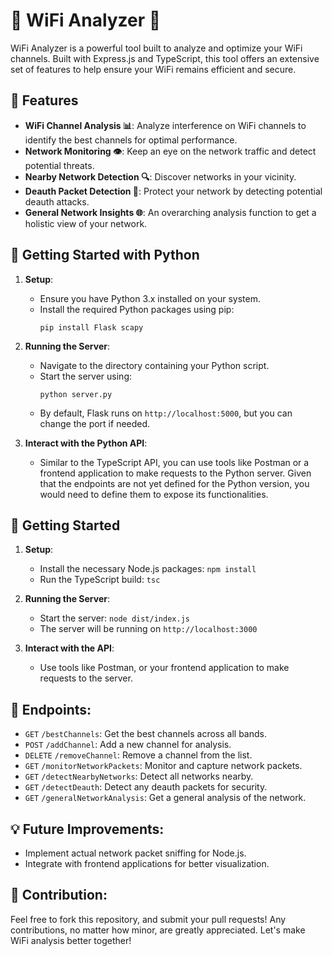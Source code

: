 # 📡 WiFi Analyzer 📶

WiFi Analyzer is a powerful tool built to analyze and optimize your WiFi channels. Built with Express.js and TypeScript, this tool offers an extensive set of features to help ensure your WiFi remains efficient and secure.

## 🌟 Features

- **WiFi Channel Analysis 📊**: Analyze interference on WiFi channels to identify the best channels for optimal performance.
- **Network Monitoring 👁️**: Keep an eye on the network traffic and detect potential threats.
- **Nearby Network Detection 🔍**: Discover networks in your vicinity.
- **Deauth Packet Detection 🚫**: Protect your network by detecting potential deauth attacks.
- **General Network Insights 🌐**: An overarching analysis function to get a holistic view of your network.

## 🐍 Getting Started with Python

1. **Setup**:
    - Ensure you have Python 3.x installed on your system.
    - Install the required Python packages using pip:
      ```
      pip install Flask scapy
      ```

2. **Running the Server**:
    - Navigate to the directory containing your Python script.
    - Start the server using:
      ```
      python server.py
      ```
    - By default, Flask runs on `http://localhost:5000`, but you can change the port if needed.

3. **Interact with the Python API**:
    - Similar to the TypeScript API, you can use tools like Postman or a frontend application to make requests to the Python server. Given that the endpoints are not yet defined for the Python version, you would need to define them to expose its functionalities.



## 🚀 Getting Started

1. **Setup**:
    - Install the necessary Node.js packages: `npm install`
    - Run the TypeScript build: `tsc`

2. **Running the Server**:
    - Start the server: `node dist/index.js`
    - The server will be running on `http://localhost:3000`

3. **Interact with the API**:
    - Use tools like Postman, or your frontend application to make requests to the server.

## 📌 Endpoints:

- `GET` `/bestChannels`: Get the best channels across all bands.
- `POST` `/addChannel`: Add a new channel for analysis.
- `DELETE` `/removeChannel`: Remove a channel from the list.
- `GET` `/monitorNetworkPackets`: Monitor and capture network packets.
- `GET` `/detectNearbyNetworks`: Detect all networks nearby.
- `GET` `/detectDeauth`: Detect any deauth packets for security.
- `GET` `/generalNetworkAnalysis`: Get a general analysis of the network.

## 💡 Future Improvements:

- Implement actual network packet sniffing for Node.js.
- Integrate with frontend applications for better visualization.

## 🤝 Contribution:

Feel free to fork this repository, and submit your pull requests! Any contributions, no matter how minor, are greatly appreciated. Let's make WiFi analysis better together!

